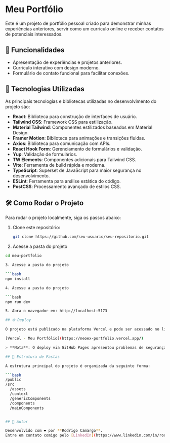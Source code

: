 # Meu Portfólio

Este é um projeto de portfólio pessoal criado para demonstrar minhas experiências anteriores, servir como um currículo online e receber contatos de potenciais interessados.

## 🌟 Funcionalidades

- Apresentação de experiências e projetos anteriores.
- Currículo interativo com design moderno.
- Formulário de contato funcional para facilitar conexões.

## 🚀 Tecnologias Utilizadas

As principais tecnologias e bibliotecas utilizadas no desenvolvimento do projeto são:

- **React**: Biblioteca para construção de interfaces de usuário.
- **Tailwind CSS**: Framework CSS para estilização.
- **Material Tailwind**: Componentes estilizados baseados em Material Design.
- **Framer Motion**: Biblioteca para animações e transições fluidas.
- **Axios**: Biblioteca para comunicação com APIs.
- **React Hook Form**: Gerenciamento de formulários e validação.
- **Yup**: Validação de formulários.
- **TW Elements**: Componentes adicionais para Tailwind CSS.
- **Vite**: Ferramenta de build rápida e moderna.
- **TypeScript**: Superset de JavaScript para maior segurança no desenvolvimento.
- **ESLint**: Ferramenta para análise estática do código.
- **PostCSS**: Processamento avançado de estilos CSS.

## 🛠️ Como Rodar o Projeto

Para rodar o projeto localmente, siga os passos abaixo:

1. Clone este repositório:

   ```bash
   git clone https://github.com/seu-usuario/seu-repositorio.git

2. Acesse a pasta do projeto

  ```bash
  cd meu-portfolio

3. Acesse a pasta do projeto

  ```bash
  npm install

4. Acesse a pasta do projeto

  ```bash
  npm run dev

5. Abra o navegador em: http://localhost:5173

## 🌐 Deploy

O projeto está publicado na plataforma Vercel e pode ser acessado no link abaixo:

[Vercel - Meu Portfólio](https://neoex-portfolio.vercel.app/)

> **Nota**: O deploy via GitHub Pages apresentou problemas de segurança, por isso utilizei a Vercel como alternativa.

## 📂 Estrutura de Pastas

A estrutura principal do projeto é organizada da seguinte forma:

  ```bash
  /public
  /src
    /assets
    /context
    /genericComponents
    /components
    /mainComponents


## 👤 Autor

Desenvolvido com ❤️ por **Rodrigo Camargo**.  
Entre em contato comigo pelo [LinkedIn](https://www.linkedin.com/in/rodrigocamargo-neoex/) ou envie um e-mail para: **draja.acc@gmail.com**.




